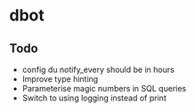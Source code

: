 # dbot

## Todo

- config du notify_every should be in hours
- Improve type hinting
- Parameterise magic numbers in SQL queries
- Switch to using logging instead of print
